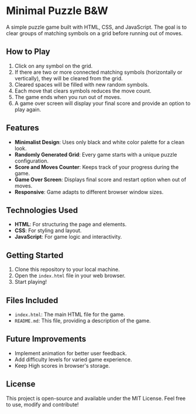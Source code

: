 # Minimal Puzzle B&W

A simple puzzle game built with HTML, CSS, and JavaScript. The goal is to clear groups of matching symbols on a grid before running out of moves.

## How to Play

1.  Click on any symbol on the grid.
2.  If there are two or more connected matching symbols (horizontally or vertically), they will be cleared from the grid.
3.  Cleared spaces will be filled with new random symbols.
4.  Each move that clears symbols reduces the move count.
5.  The game ends when you run out of moves.
6.  A game over screen will display your final score and provide an option to play again.

## Features

*   **Minimalist Design**: Uses only black and white color palette for a clean look.
*   **Randomly Generated Grid**: Every game starts with a unique puzzle configuration.
*   **Score and Moves Counter**: Keeps track of your progress during the game.
*   **Game Over Screen**: Displays final score and restart option when out of moves.
*   **Responsive**: Game adapts to different browser window sizes.

## Technologies Used

*   **HTML**: For structuring the page and elements.
*   **CSS**: For styling and layout.
*   **JavaScript**: For game logic and interactivity.

## Getting Started

1.  Clone this repository to your local machine.
2.  Open the `index.html` file in your web browser.
3.  Start playing!

## Files Included

*   `index.html`: The main HTML file for the game.
*   `README.md`: This file, providing a description of the game.

## Future Improvements

*   Implement animation for better user feedback.
*   Add difficulty levels for varied game experience.
*   Keep High scores in browser's storage.

## License

This project is open-source and available under the MIT License. Feel free to use, modify and contribute!
